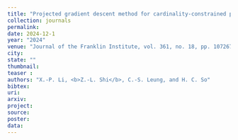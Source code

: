 ```yaml
---
title: "Projected gradient descent method for cardinality-constrained portfolio optimizatio"
collection: journals
permalink:
date: 2024-12-1
year: "2024"
venue: "Journal of the Franklin Institute, vol. 361, no. 18, pp. 107267,"
city: 
state: ""
thumbnail:  
teaser : 
authors: "X.-P. Li, <b>Z.-L. Shi</b>, C.-S. Leung, and H. C. So"
bibtex: 
uri: 
arxiv: 
project: 
source: 
poster: 
data:
---
```



